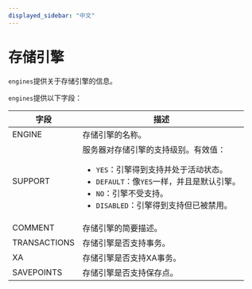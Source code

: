 ```yaml
---
displayed_sidebar: "中文"
---
```


# 存储引擎

`engines`提供关于存储引擎的信息。

`engines`提供以下字段：

| **字段**      | **描述**                                                                       |
| -------------- | ----------------------------------------------------------------------------- |
| ENGINE         | 存储引擎的名称。                                                              |
| SUPPORT        | 服务器对存储引擎的支持级别。有效值：<ul><li>`YES`：引擎得到支持并处于活动状态。</li><li>`DEFAULT`：像`YES`一样，并且是默认引擎。</li><li>`NO`：引擎不受支持。</li><li>`DISABLED`：引擎得到支持但已被禁用。</li></ul> |
| COMMENT        | 存储引擎的简要描述。                                                           |
| TRANSACTIONS   | 存储引擎是否支持事务。                                                        |
| XA             | 存储引擎是否支持XA事务。                                                      |
| SAVEPOINTS     | 存储引擎是否支持保存点。                                                      |